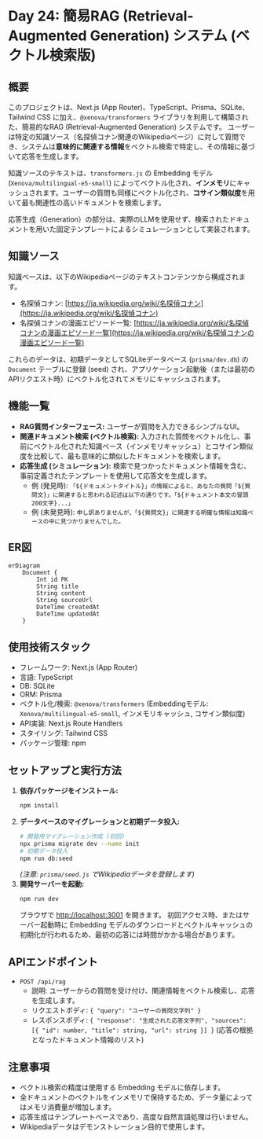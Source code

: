 # Day 24: 簡易RAG (Retrieval-Augmented Generation) システム (ベクトル検索版)

## 概要

このプロジェクトは、Next.js (App Router)、TypeScript、Prisma、SQLite、Tailwind CSS に加え、`@xenova/transformers` ライブラリを利用して構築された、簡易的なRAG (Retrieval-Augmented Generation) システムです。
ユーザーは特定の知識ソース（名探偵コナン関連のWikipediaページ）に対して質問でき、システムは**意味的に関連する情報**をベクトル検索で特定し、その情報に基づいて応答を生成します。

知識ソースのテキストは、`transformers.js` の Embedding モデル (`Xenova/multilingual-e5-small`) によってベクトル化され、**インメモリ**にキャッシュされます。ユーザーの質問も同様にベクトル化され、**コサイン類似度**を用いて最も関連性の高いドキュメントを検索します。

応答生成（Generation）の部分は、実際のLLMを使用せず、検索されたドキュメントを用いた固定テンプレートによるシミュレーションとして実装されます。

## 知識ソース

知識ベースは、以下のWikipediaページのテキストコンテンツから構成されます。

*   名探偵コナン: [https://ja.wikipedia.org/wiki/名探偵コナン](https://ja.wikipedia.org/wiki/名探偵コナン)
*   名探偵コナンの漫画エピソード一覧: [https://ja.wikipedia.org/wiki/名探偵コナンの漫画エピソード一覧](https://ja.wikipedia.org/wiki/名探偵コナンの漫画エピソード一覧)

これらのデータは、初期データとしてSQLiteデータベース (`prisma/dev.db`) の `Document` テーブルに登録 (seed) され、アプリケーション起動後（または最初のAPIリクエスト時）にベクトル化されてメモリにキャッシュされます。

## 機能一覧

*   **RAG質問インターフェース:** ユーザーが質問を入力できるシンプルなUI。
*   **関連ドキュメント検索 (ベクトル検索):** 入力された質問をベクトル化し、事前にベクトル化された知識ベース（インメモリキャッシュ）とコサイン類似度を比較して、最も意味的に類似したドキュメントを検索します。
*   **応答生成 (シミュレーション):** 検索で見つかったドキュメント情報を含む、事前定義されたテンプレートを使用して応答文を生成します。
    *   例 (発見時): `「${ドキュメントタイトル}」の情報によると、あなたの質問「${質問文}」に関連すると思われる記述は以下の通りです。「${ドキュメント本文の冒頭200文字}...」`
    *   例 (未発見時): `申し訳ありませんが、「${質問文}」に関連する明確な情報は知識ベースの中に見つかりませんでした。`

## ER図

```mermaid
erDiagram
    Document {
        Int id PK
        String title
        String content
        String sourceUrl
        DateTime createdAt
        DateTime updatedAt
    }
```

## 使用技術スタック

*   フレームワーク: Next.js (App Router)
*   言語: TypeScript
*   DB: SQLite
*   ORM: Prisma
*   ベクトル化/検索: `@xenova/transformers` (Embeddingモデル: `Xenova/multilingual-e5-small`, インメモリキャッシュ, コサイン類似度)
*   API実装: Next.js Route Handlers
*   スタイリング: Tailwind CSS
*   パッケージ管理: npm

## セットアップと実行方法

1.  **依存パッケージをインストール:**
    ```bash
    npm install
    ```
2.  **データベースのマイグレーションと初期データ投入:**
    ```bash
    # 開発用マイグレーション作成 (初回)
    npx prisma migrate dev --name init
    # 初期データ投入
    npm run db:seed
    ```
    *(注意: `prisma/seed.js` でWikipediaデータを登録します)*
3.  **開発サーバーを起動:**
    ```bash
    npm run dev
    ```
    ブラウザで [http://localhost:3001](http://localhost:3001) を開きます。
    初回アクセス時、またはサーバー起動時に Embedding モデルのダウンロードとベクトルキャッシュの初期化が行われるため、最初の応答には時間がかかる場合があります。

## APIエンドポイント

*   `POST /api/rag`
    *   説明: ユーザーからの質問を受け付け、関連情報をベクトル検索し、応答を生成します。
    *   リクエストボディ: `{ "query": "ユーザーの質問文字列" }`
    *   レスポンスボディ: `{ "response": "生成された応答文字列", "sources": [{ "id": number, "title": string, "url": string }] }` (応答の根拠となったドキュメント情報のリスト)

## 注意事項

*   ベクトル検索の精度は使用する Embedding モデルに依存します。
*   全ドキュメントのベクトルをインメモリで保持するため、データ量によってはメモリ消費量が増加します。
*   応答生成はテンプレートベースであり、高度な自然言語処理は行いません。
*   Wikipediaデータはデモンストレーション目的で使用します。
